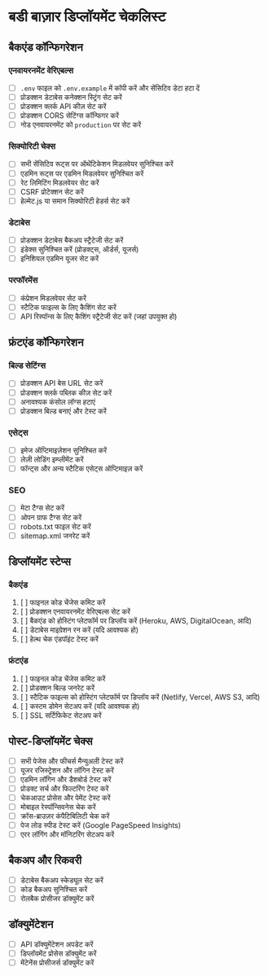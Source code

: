 # बडी बाज़ार डिप्लॉयमेंट चेकलिस्ट

## बैकएंड कॉन्फिगरेशन

### एनवायरनमेंट वेरिएबल्स
- [ ] `.env` फाइल को `.env.example` में कॉपी करें और सेंसिटिव डेटा हटा दें
- [ ] प्रोडक्शन डेटाबेस कनेक्शन स्ट्रिंग सेट करें
- [ ] प्रोडक्शन क्लर्क API कीज़ सेट करें
- [ ] प्रोडक्शन CORS सेटिंग्स कॉन्फिगर करें
- [ ] नोड एनवायरनमेंट को `production` पर सेट करें

### सिक्योरिटी चेक्स
- [ ] सभी सेंसिटिव रूट्स पर ऑथेंटिकेशन मिडलवेयर सुनिश्चित करें
- [ ] एडमिन रूट्स पर एडमिन मिडलवेयर सुनिश्चित करें
- [ ] रेट लिमिटिंग मिडलवेयर सेट करें
- [ ] CSRF प्रोटेक्शन सेट करें
- [ ] हेल्मेट.js या समान सिक्योरिटी हेडर्स सेट करें

### डेटाबेस
- [ ] प्रोडक्शन डेटाबेस बैकअप स्ट्रैटेजी सेट करें
- [ ] इंडेक्स सुनिश्चित करें (प्रोडक्ट्स, ऑर्डर्स, यूजर्स)
- [ ] इनिशियल एडमिन यूजर सेट करें

### परफॉरमेंस
- [ ] कंप्रेशन मिडलवेयर सेट करें
- [ ] स्टैटिक फाइल्स के लिए कैशिंग सेट करें
- [ ] API रिस्पॉन्स के लिए कैशिंग स्ट्रैटेजी सेट करें (जहां उपयुक्त हो)

## फ्रंटएंड कॉन्फिगरेशन

### बिल्ड सेटिंग्स
- [ ] प्रोडक्शन API बेस URL सेट करें
- [ ] प्रोडक्शन क्लर्क पब्लिक कीज़ सेट करें
- [ ] अनावश्यक कंसोल लॉग्स हटाएं
- [ ] प्रोडक्शन बिल्ड बनाएं और टेस्ट करें

### एसेट्स
- [ ] इमेज ऑप्टिमाइज़ेशन सुनिश्चित करें
- [ ] लेज़ी लोडिंग इम्प्लीमेंट करें
- [ ] फॉन्ट्स और अन्य स्टैटिक एसेट्स ऑप्टिमाइज़ करें

### SEO
- [ ] मेटा टैग्स सेट करें
- [ ] ओपन ग्राफ टैग्स सेट करें
- [ ] robots.txt फाइल सेट करें
- [ ] sitemap.xml जनरेट करें

## डिप्लॉयमेंट स्टेप्स

### बैकएंड
1. [ ] फाइनल कोड चेंजेस कमिट करें
2. [ ] प्रोडक्शन एनवायरनमेंट वेरिएबल्स सेट करें
3. [ ] बैकएंड को होस्टिंग प्लेटफॉर्म पर डिप्लॉय करें (Heroku, AWS, DigitalOcean, आदि)
4. [ ] डेटाबेस माइग्रेशन रन करें (यदि आवश्यक हो)
5. [ ] हेल्थ चेक एंडपॉइंट टेस्ट करें

### फ्रंटएंड
1. [ ] फाइनल कोड चेंजेस कमिट करें
2. [ ] प्रोडक्शन बिल्ड जनरेट करें
3. [ ] स्टैटिक फाइल्स को होस्टिंग प्लेटफॉर्म पर डिप्लॉय करें (Netlify, Vercel, AWS S3, आदि)
4. [ ] कस्टम डोमेन सेटअप करें (यदि आवश्यक हो)
5. [ ] SSL सर्टिफिकेट सेटअप करें

## पोस्ट-डिप्लॉयमेंट चेक्स

- [ ] सभी पेजेस और फीचर्स मैन्युअली टेस्ट करें
- [ ] यूजर रजिस्ट्रेशन और लॉगिन टेस्ट करें
- [ ] एडमिन लॉगिन और डैशबोर्ड टेस्ट करें
- [ ] प्रोडक्ट सर्च और फिल्टरिंग टेस्ट करें
- [ ] चेकआउट प्रोसेस और पेमेंट टेस्ट करें
- [ ] मोबाइल रेस्पॉन्सिवनेस चेक करें
- [ ] क्रॉस-ब्राउज़र कंपैटिबिलिटी चेक करें
- [ ] पेज लोड स्पीड टेस्ट करें (Google PageSpeed Insights)
- [ ] एरर लॉगिंग और मॉनिटरिंग सेटअप करें

## बैकअप और रिकवरी

- [ ] डेटाबेस बैकअप स्केड्यूल सेट करें
- [ ] कोड बैकअप सुनिश्चित करें
- [ ] रोलबैक प्रोसीजर डॉक्युमेंट करें

## डॉक्युमेंटेशन

- [ ] API डॉक्युमेंटेशन अपडेट करें
- [ ] डिप्लॉयमेंट प्रोसेस डॉक्युमेंट करें
- [ ] मेंटेनेंस प्रोसीजर्स डॉक्युमेंट करें